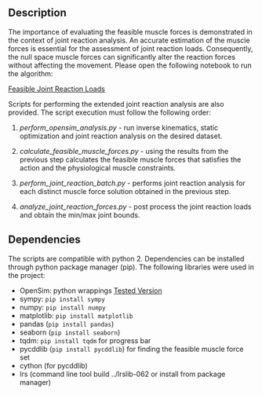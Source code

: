 Description
---

The importance of evaluating the feasible muscle forces is demonstrated in the
context of joint reaction analysis. An accurate estimation of the muscle forces
is essential for the assessment of joint reaction loads. Consequently, the null
space muscle forces can significantly alter the reaction forces without
affecting the movement. Please open the following notebook to run the algorithm:

[Feasible Joint Reaction Loads](feasible_joint_reaction_loads.ipynb)

Scripts for performing the extended joint reaction analysis are also
provided. The script execution must follow the following order:

1. *perform_opensim_analysis.py* - run inverse kinematics, static optimization
and joint reaction analysis on the desired dataset.

2. *calculate_feasible_muscle_forces.py* - using the results from the previous
step calculates the feasible muscle forces that satisfies the action and the
physiological muscle constraints.

3. *perform_joint_reaction_batch.py* - performs joint reaction analysis for each
distinct muscle force solution obtained in the previous step.

4. *analyze_joint_reaction_forces.py* - post process the joint reaction loads
and obtain the min/max joint bounds.


Dependencies
---

The scripts are compatible with python 2. Dependencies can be installed through
python package manager (pip). The following libraries were used in the project:

- OpenSim: python wrappings [Tested Version](https://github.com/mitkof6/opensim-core/tree/stable_2)
- sympy: `pip install sympy`
- numpy: `pip install numpy`
- matplotlib: `pip install matplotlib`
- pandas (`pip install pandas`)
- seaborn (`pip install seaborn`)
- tqdm: `pip install tqdm` for progress bar
- pycddlib (`pip install pycddlib`) for finding the feasible muscle force set
- cython (for pycddlib)
- lrs (command line tool build ../lrslib-062 or install from package manager)
